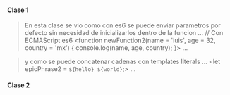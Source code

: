 #### Clase 1
> En esta clase se vio como con es6 se puede enviar parametros por defecto sin necesidad de inicializarlos dentro de la funcion 
...
// Con ECMAScript es6 
<function newFunction2(name = 'luis', age = 32, country = 'mx') {
    console.log(name, age, country);
}>
...

> y como se puede concatenar cadenas con templates literals 
...
<let epicPhrase2 = `${hello} ${world}`;>
...

#### Clase 2
